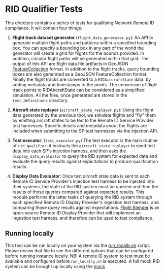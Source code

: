 # RID Qualifier Tests

This directory contains a series of tests for qualifying Network Remote ID compliance. It will contain four things:

1. **Flight track dataset generator** (`flight_data_generator.py`): An API to generate multiple flight paths and patterns within a specified bounding box. You can specify a bounding box in any part of the world the generator will create a grid for flights for the bounds provided. In addition, circular flight paths will be generated within that grid. The output of this API are flight data file artifacts in GeoJSON [FeatureCollection](https://tools.ietf.org/html/rfc7946#section-3.3) format. In addition to the flight tracks, query bounding boxes are also generated as a GeoJSON FeatureCollection format. Finally the flight tracks are converted to a `RIDAircraftState` data: by adding metadata and timestamps to the points. The conversion of flight track points to RIDAircraftState can be considered as a simplified simulation. All the files, once generated are stored in the `test_definitions` directory.

2. **Aircraft state replayer** (`aircraft_state_replayer.py`): Using the flight data generated by the previous tool, we simulate flights and "fly" them by emitting aircraft states to be fed to the Remote ID Service Provider test harnesses. Specific details and metadata about the flights are included when submitting to the SP test harnesses via the injection API.

3. **Test executor**: (`test_executor.py`) The test executor is  the main routine of `rid_qualifier`: it instructs the `aircraft_state_replayer` to send test data into each SP's injection harness, and then asks the `display_data_evaluator` to query the RID system for expected data and evaluate the query results against expectations to produce qualification results.

4. **Display Data Evaluator**: Once test aircraft state data is sent to each Remote ID Service Provider's injection test harness to be injected into their systems, the state of the RID system must be queried and then the results of those queries compared against expected results.  This module performs the latter tasks of querying the RID system through each specified Remote ID Display Provider's ingestion test harness, and comparing those query results against expectations. [Flight Blender](https://github.com/openskies-sh/flight-blender) is an open-source Remote ID Display Provider that will implement an ingestion test harness, and therefore can be used to test compliance.

## Running locally

This tool can be run locally on your system via the [run_locally.sh](run_locally.sh) script. Please review that file to see the different options that can be configured before running instance locally. NB: A remote ID system to test must be available and configured before `run_locally.sh` is executed. A full mock RID system can be brought up locally using the [mock](mock/README.md)
